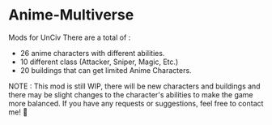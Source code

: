 # Anime-Multiverse
Mods for UnCiv
There are a total of :
- 26 anime characters with different abilities.
- 10 different class (Attacker, Sniper, Magic, Etc.)
- 20 buildings that can get limited Anime Characters.

NOTE : This mod is still WIP, there will be new characters and buildings and there may be slight changes to the character's abilities to make the game more balanced.
If you have any requests or suggestions, feel free to contact me! 🙏
